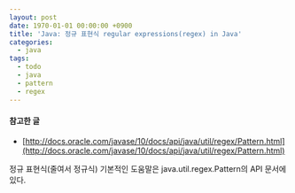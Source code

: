 ```yaml
---
layout: post
date: 1970-01-01 00:00:00 +0900
title: 'Java: 정규 표현식 regular expressions(regex) in Java'
categories:
  - java
tags:
  - todo
  - java
  - pattern
  - regex
---
```


#### 참고한 글
- [http://docs.oracle.com/javase/10/docs/api/java/util/regex/Pattern.html](http://docs.oracle.com/javase/10/docs/api/java/util/regex/Pattern.html)


정규 표현식(줄여서 정규식)
기본적인 도움말은 java.util.regex.Pattern의 API 문서에 있다.
